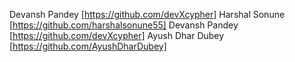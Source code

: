 
Devansh Pandey [https://github.com/devXcypher]
Harshal Sonune [https://github.com/harshalsonune55]
Devansh Pandey [https://github.com/devXcypher]
Ayush Dhar Dubey [https://github.com/AyushDharDubey]

